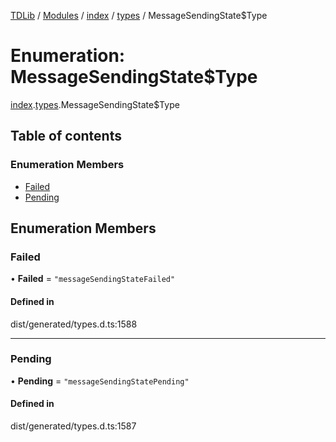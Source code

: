 [TDLib](../README.md) / [Modules](../modules.md) / [index](../modules/index.md) / [types](../modules/index.types.md) / MessageSendingState$Type

# Enumeration: MessageSendingState$Type

[index](../modules/index.md).[types](../modules/index.types.md).MessageSendingState$Type

## Table of contents

### Enumeration Members

- [Failed](index.types.MessageSendingState_Type.md#failed)
- [Pending](index.types.MessageSendingState_Type.md#pending)

## Enumeration Members

### Failed

• **Failed** = ``"messageSendingStateFailed"``

#### Defined in

dist/generated/types.d.ts:1588

___

### Pending

• **Pending** = ``"messageSendingStatePending"``

#### Defined in

dist/generated/types.d.ts:1587
